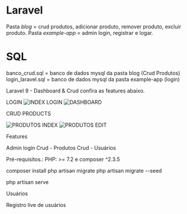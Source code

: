 # Laravel
Pasta *blog* = crud produtos, adicionar produto, remover produto, excluir produto.
Pasta *example-app* = admin login, registrar e logar.

# SQL
banco_crud.sql = banco de dados mysql da pasta blog (Crud Produtos)
login_laravel.sql = banco de dados mysql da pasta example-app (login)

Laravel 9 - Dashboard & Crud
confira as features abaixo.

LOGIN
![INDEX LOGIN](https://user-images.githubusercontent.com/90868100/189675528-fb047e69-3888-4a18-8d4b-597cd84ce31d.jpg)
![DASHBOARD](https://user-images.githubusercontent.com/90868100/189675583-5a33a95a-9a64-4146-a171-e928b999a7cc.jpg)

CRUD PRODUCTS

![PRODUTOS INDEX](https://user-images.githubusercontent.com/90868100/189676355-fc6a8e4a-753f-4749-86dd-739059522867.jpg)
![PRODUTOS EDIT](https://user-images.githubusercontent.com/90868100/189676376-3e19780f-897c-41f8-b7ff-eec73f2fe581.jpg)

Features

Admin login
Crud - Produtos
Crud - Usuários

Pré-requisitos.: PHP: >= 7.2 e composer ^2.3.5

composer install
php artisan migrate
php artisan migrate --seed

php artisan serve

Usuários

Registro live de usuários
